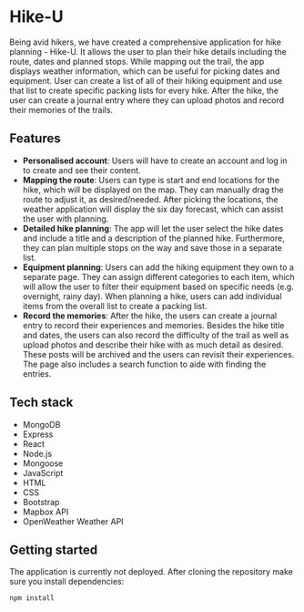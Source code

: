 # Hike-U

Being avid hikers, we have created a comprehensive application for hike planning - Hike-U. It allows the user to plan their hike details including the route, dates and planned stops. While mapping out the trail, the app displays weather information, which can be useful for picking dates and equipment. User can create a list of all of their hiking equipment and use that list to create specific packing lists for every hike. After the hike, the user can create a journal entry where they can upload photos and record their memories of the trails.

## Features

* __Personalised account__: Users will have to create an account and log in to create and see their content. 
* __Mapping the route__: Users can type is start and end locations for the hike, which will be displayed on the map. They can manually drag the route to adjust it, as desired/needed. After picking the locations, the weather application will display the six day forecast, which can assist the user with planning.
* __Detailed hike planning__: The app will let the user select the hike dates and include a title and a description of the planned hike. Furthermore, they can plan multiple stops on the way and save those in a separate list. 
* __Equipment planning__: Users can add the hiking equipment they own to a separate page. They can assign different categories to each item, which will allow the user to filter their equipment based on specific needs (e.g. overnight, rainy day). When planning a hike, users can add individual items from the overall list to create a packing list.
* __Record the memories__: After the hike, the users can create a journal entry to record their experiences and memories. Besides the hike title and dates, the users can also record the difficulty of the trail as well as upload photos and describe their hike with as much detail as desired. These posts will be archived and the users can revisit their experiences. The page also includes a search function to aide with finding the entries.  

## Tech stack

* MongoDB
* Express
* React
* Node.js
* Mongoose
* JavaScript
* HTML
* CSS
* Bootstrap
* Mapbox API
* OpenWeather Weather API

## Getting started

The application is currently not deployed. After cloning the repository make sure you install dependencies:
```
npm install
```





